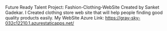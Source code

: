 Future Ready Talent Project: Fashion-Clothing-WebSite Created by Sanket Gadekar.
I Created clothing store web site that will help people finding good quality products easily.
My WebSite Azure Link: https://gray-sky-032c12210.1.azurestaticapps.net/
